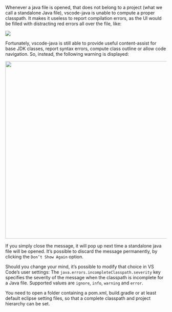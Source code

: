 Whenever a java file is opened, that does not belong to a project (what we call a standalone Java file), vscode-java is unable to compute a proper classpath. It makes it useless to report compilation errors, as the UI would be filled with distracting red errors all over the file, like:

<img src="https://user-images.githubusercontent.com/148698/49049616-bd28bd00-f1ad-11e8-8122-598fb1aee14f.png">

Fortunately, vscode-java is still able to provide useful content-assist for base JDK classes, report syntax errors, compute class outline or allow code navigation. So, instead, the following warning is displayed:

<img width="555" src="https://user-images.githubusercontent.com/148698/37247458-ac9336c8-2480-11e8-85fa-f80ee427b268.png">

If you simply close the message, it will pop up next time a standalone java file will be opened. It’s possible to discard the message permanently, by clicking the `Don’t Show Again` option. 

Should you change your mind, it’s possible to modify that choice in VS Code’s user settings: The `java.errors.incompleteClasspath.severity` key specifies the severity of the message when the classpath is incomplete for a Java file. Supported values are `ignore`, `info`, `warning` and `error`.

You need to open a folder containing a pom.xml, build.gradle or at least default eclipse setting files, so that a complete classpath and project hierarchy can be set.